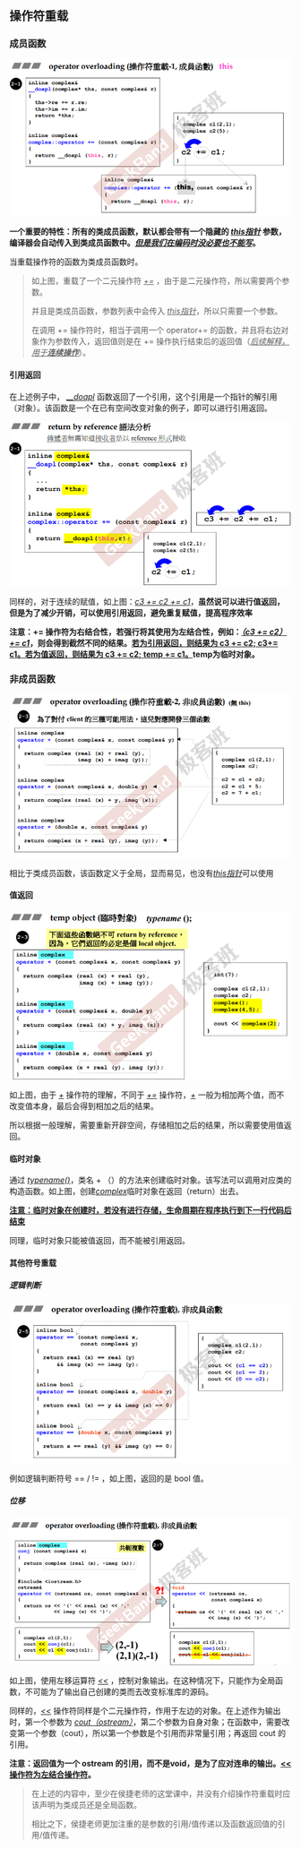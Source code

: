## 操作符重载

### 成员函数

![1678927742413](image/1678927742413.png)

**一个重要的特性：所有的类成员函数，默认都会带有一个隐藏的 <u>*this指针*</u> 参数，编译器会自动传入到类成员函数中。<u>*但是我们在编码时没必要也不能写*</u>。**

当重载操作符的函数为类成员函数时。

> 如上图，重载了一个二元操作符 <u>*+=*</u> ，由于是二元操作符，所以需要两个参数。
>
> 并且是类成员函数，参数列表中会传入 <u>*this指针*</u>，所以只需要一个参数。
>
> 在调用 += 操作符时，相当于调用一个 operator+= 的函数，并且将右边对象作为参数传入，返回值则是在 += 操作执行结束后的返回值（<u>*后续解释，用于**连续操作***</u>）。

#### 引用返回

在上述例子中， <u>*__doapl*</u> 函数返回了一个引用，这个引用是一个指针的解引用（对象）。该函数是一个在已有空间改变对象的例子，即可以进行引用返回。

![1678928774750](image/1678928774750.png)

同样的，对于连续的赋值，如上图：<u>*c3 += c2 += c1*</u>，**虽然说可以进行值返回，但是为了减少开销，可以使用引用返回，避免重复赋值，提高程序效率**

**注意：+= 操作符为右结合性，若强行将其使用为左结合性，例如：<u>*（c3 += c2） += c1*</u>，则会得到截然不同的结果。<u>若为引用返回，则结果为 c3 += c2; c3+= c1。若为值返回，则结果为 c3 += c2; temp += c1。</u>temp为临时对象。**

### 非成员函数

![1678929598511](image/1678929598511.png)

相比于类成员函数，该函数定义于全局，显而易见，也没有<u>*this指针*</u>可以使用

#### 值返回

![1678929903630](image/1678929903630.png)

如上图，由于 <u>*+*</u> 操作符的理解，不同于 <u>*+=*</u> 操作符，<u>*+*</u> 一般为相加两个值，而不改变值本身，最后会得到相加之后的结果。

所以根据一般理解，需要重新开辟空间，存储相加之后的结果，所以需要使用值返回。

#### 临时对象

通过 *<u>typename()</u>*，类名 + （）的方法来创建临时对象。该写法可以调用对应类的构造函数。如上图，创建<u>*complex*</u>临时对象在返回（return）出去。

<u>**注意：临时对象在创建时，若没有进行存储，生命周期在程序执行到下一行代码后结束**</u>

同理，临时对象只能被值返回，而不能被引用返回。

#### 其他符号重载

##### 逻辑判断

![1678945546042](image/1678945546042.png)

例如逻辑判断符号 == / != ，如上图，返回的是 bool 值。

##### 位移

![1678945659727](image/1678945659727.png)

如上图，使用左移运算符 <u>*<<*</u> ，控制对象输出。在这种情况下，只能作为全局函数，不可能为了输出自己创建的类而去改变标准库的源码。

同样的，<u>*<<*</u> 操作符同样是个二元操作符，作用于左边的对象。在上述作为输出时，第一个参数为 <u>*cout（ostream）*</u>，第二个参数为自身对象；在函数中，需要改变第一个参数（cout），所以第一个参数是个引用而非常量引用；再返回 cout 的引用。

**注意：返回值为一个 ostream 的引用，而不是void，是为了应对连串的输出。<u><< 操作符为左结合操作符</u>。**

> 在上述的内容中，至少在侯捷老师的这堂课中，并没有介绍操作符重载时应该声明为类成员还是全局函数。
>
> 相比之下，侯捷老师更加注重的是参数的引用/值传递以及函数返回值的引用/值传递。